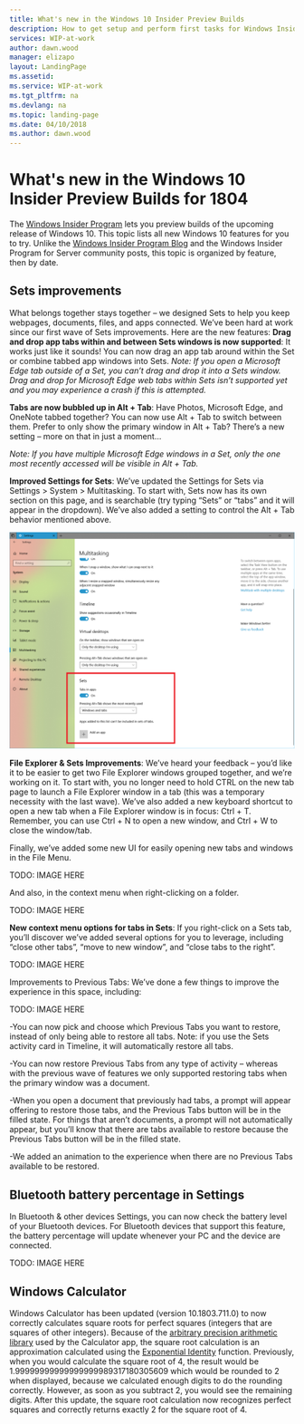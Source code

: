 ```yaml
---
title: What's new in the Windows 10 Insider Preview Builds
description: How to get setup and perform first tasks for Windows Insider Program for Server Preview Builds
services: WIP-at-work
author: dawn.wood
manager: elizapo
layout: LandingPage
ms.assetid: 
ms.service: WIP-at-work
ms.tgt_pltfrm: na
ms.devlang: na
ms.topic: landing-page
ms.date: 04/10/2018
ms.author: dawn.wood
---
```


#  What's new in the Windows 10 Insider Preview Builds for 1804
The [Windows Insider Program](https://insider.windows.com/en-us/) lets you preview builds of the upcoming release of Windows 10. This topic lists all new Windows 10 features for you to try. Unlike the [Windows Insider Program Blog](https://blogs.windows.com/windowsexperience/tag/windows-insider-program) and the Windows Insider Program for Server community posts, this topic is organized by feature, then by date. 


## Sets improvements
What belongs together stays together – we designed Sets to help you keep webpages, documents, files, and apps connected. We’ve been hard at work since our first wave of Sets improvements. Here are the new features:
<b>Drag and drop app tabs within and between Sets windows is now supported</b>: It works just like it sounds! You can now drag an app tab around within the Set or combine tabbed app windows into Sets.
<i>Note: If you open a Microsoft Edge tab outside of a Set, you can’t drag and drop it into a Sets window. Drag and drop for Microsoft Edge web tabs within Sets isn’t supported yet and you may experience a crash if this is attempted.</i>

<b>Tabs are now bubbled up in Alt + Tab</b>: Have Photos, Microsoft Edge, and OneNote tabbed together? You can now use Alt + Tab to switch between them. Prefer to only show the primary window in Alt + Tab? There’s a new setting – more on that in just a moment…

<i>Note: If you have multiple Microsoft Edge windows in a Set, only the one most recently accessed will be visible in Alt + Tab.</i>

<b>Improved Settings for Sets</b>: We’ve updated the Settings for Sets via Settings > System > Multitasking. To start with, Sets now has its own section on this page, and is searchable (try typing “Sets” or “tabs” and it will appear in the dropdown). We’ve also added a setting to control the Alt + Tab behavior mentioned above.

![alt text](images\Win10Sets.png "Sets")

<b>File Explorer & Sets Improvements</b>: We’ve heard your feedback – you’d like it to be easier to get two File Explorer windows grouped together, and we’re working on it. To start with, you no longer need to hold CTRL on the new tab page to launch a File Explorer window in a tab (this was a temporary necessity with the last wave). We’ve also added a new keyboard shortcut to open a new tab when a File Explorer window is in focus: Ctrl + T. Remember, you can use Ctrl + N to open a new window, and Ctrl + W to close the window/tab.

Finally, we’ve added some new UI for easily opening new tabs and windows in the File Menu.

TODO: IMAGE HERE


And also, in the context menu when right-clicking on a folder.

TODO: IMAGE HERE

<b>New context menu options for tabs in Sets</b>: If you right-click on a Sets tab, you’ll discover we’ve added several options for you to leverage, including “close other tabs”, “move to new window”, and “close tabs to the right”.

TODO: IMAGE HERE

Improvements to Previous Tabs: We’ve done a few things to improve the experience in this space, including:

TODO: IMAGE HERE

-You can now pick and choose which Previous Tabs you want to restore, instead of only being able to restore all tabs. Note: if you use the Sets activity card in Timeline, it will automatically restore all tabs.

-You can now restore Previous Tabs from any type of activity – whereas with the previous wave of features we only supported restoring tabs when the primary window was a document.

-When you open a document that previously had tabs, a prompt will appear offering to restore those tabs, and the Previous Tabs button will be in the filled state. For things that aren’t documents, a prompt will not automatically appear, but you’ll know that there are tabs available to restore because the Previous Tabs button will be in the filled state.

-We added an animation to the experience when there are no Previous Tabs available to be restored.

## Bluetooth battery percentage in Settings

In Bluetooth & other devices Settings, you can now check the battery level of your Bluetooth devices. For Bluetooth devices that support this feature, the battery percentage will update whenever your PC and the device are connected.

TODO: IMAGE HERE

## Windows Calculator 

Windows Calculator has been updated (version 10.1803.711.0) to now correctly calculates square roots for perfect squares (integers that are squares of other integers). Because of the [arbitrary precision arithmetic library](https://blogs.msdn.microsoft.com/oldnewthing/20160628-00/?p=93765) used by the Calculator app, the square root calculation is an approximation calculated using the [Exponential Identity](https://en.wikipedia.org/wiki/Methods_of_computing_square_roots%23Exponential_identity) function.
Previously, when you would calculate the square root of 4, the result would be 1.99999999999999999989317180305609 which would be rounded to 2 when displayed, because we calculated enough digits to do the rounding correctly. However, as soon as you subtract 2, you would see the remaining digits.
After this update, the square root calculation now recognizes perfect squares and correctly returns exactly 2 for the square root of 4.